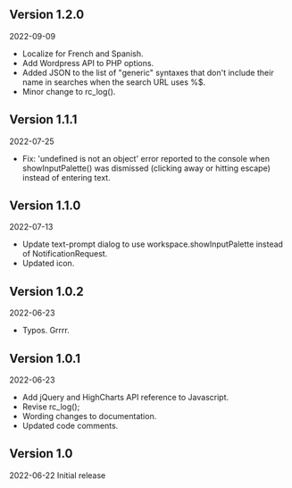 ## Version 1.2.0
2022-09-09
- Localize for French and Spanish.
- Add Wordpress API to PHP options.
- Added JSON to the list of "generic" syntaxes that don't include their name in searches when the search URL uses %$.
- Minor change to rc_log().

## Version 1.1.1
2022-07-25
- Fix: 'undefined is not an object' error reported to the console when showInputPalette() was dismissed (clicking away or hitting escape) instead of entering text.

## Version 1.1.0
2022-07-13
- Update text-prompt dialog to use workspace.showInputPalette instead of NotificationRequest.
- Updated icon.

## Version 1.0.2
2022-06-23
- Typos. Grrrr.

## Version 1.0.1
2022-06-23
- Add jQuery and HighCharts API reference to Javascript.
- Revise rc_log();
- Wording changes to documentation.
- Updated code comments.

## Version 1.0
2022-06-22 Initial release

